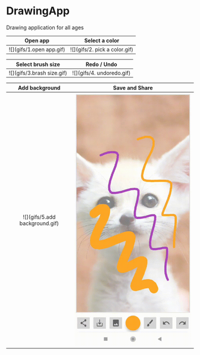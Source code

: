 # DrawingApp
Drawing application for all ages

| Open app                  | Select a color          |      
:-------------------------:|:-------------------------:
![](gifs/1.open app.gif)  | ![](gifs/2. pick a color.gif)



| Select brush size        | Redo / Undo              |      
:-------------------------:|:-------------------------:
![](gifs/3.brash size.gif)  | ![](gifs/4. undoredo.gif)



| Add background           | Save and Share           |      
:-------------------------:|:-------------------------:
![](gifs/5.add background.gif)  | ![](gifs/6.share.gif)

